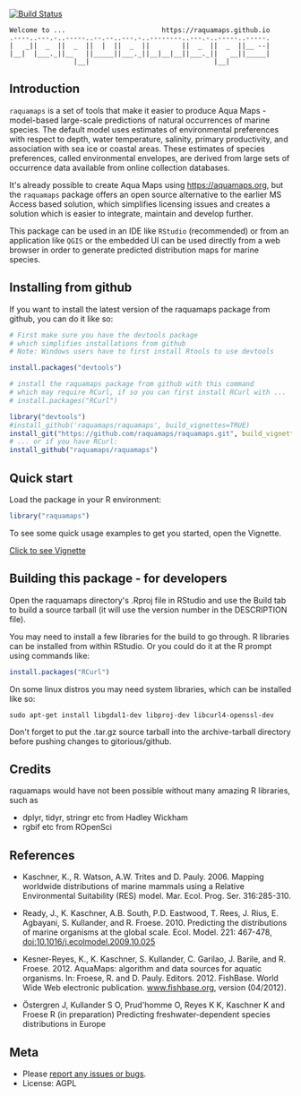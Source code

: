 [![Build Status](https://travis-ci.org/raquamaps/raquamaps.svg?branch=master)](https://travis-ci.org/raquamaps/raquamaps)

<!--

[![Coverage Status](https://coveralls.io/repos/raquamaps/raquamaps/badge.svg?branch=raquamaps)](https://coveralls.io/r/raquamaps/raquamaps.svg?branch=raquamaps)  

[![Downloads](http://cranlogs.r-pkg.org/badges/raquamaps](https://github.com/metacran/cranlogs.app)

-->
<!-- README.md is generated from README.Rmd. Please edit that file -->
``` console
Welcome to ...                        https://raquamaps.github.io
.----..---.-..-----..--.--..---.-..--------..---.-..-----..-----.
|   _||  _  ||  _  ||  |  ||  _  ||        ||  _  ||  _  ||__ --|
|__|  |___._||__   ||_____||___._||__|__|__||___._||   __||_____|
                |__|                               |__|          
```

Introduction
------------

`raquamaps` is a set of tools that make it easier to produce Aqua Maps - model-based large-scale predictions of natural occurrences of marine species. The default model uses estimates of environmental preferences with respect to depth, water temperature, salinity, primary productivity, and association with sea ice or coastal areas. These estimates of species preferences, called environmental envelopes, are derived from large sets of occurrence data available from online collection databases.

It's already possible to create Aqua Maps using <https://aquamaps.org>, but the `raquamaps` package offers an open source alternative to the earlier MS Access based solution, which simplifies licensing issues and creates a solution which is easier to integrate, maintain and develop further.

This package can be used in an IDE like `RStudio` (recommended) or from an application like `QGIS` or the embedded UI can be used directly from a web browser in order to generate predicted distribution maps for marine species.

Installing from github
----------------------

If you want to install the latest version of the raquamaps package from github, you can do it like so:

``` r
# First make sure you have the devtools package
# which simplifies installations from github
# Note: Windows users have to first install Rtools to use devtools

install.packages("devtools") 

# install the raquamaps package from github with this command
# which may require RCurl, if so you can first install RCurl with ...
# install.packages("RCurl")

library("devtools")
#install_github('raquamaps/raquamaps', build_vignettes=TRUE) 
install_git("https://github.com/raquamaps/raquamaps.git", build_vignettes=TRUE)
# ... or if you have RCurl:
install_github("raquamaps/raquamaps")  
```

Quick start
-----------

Load the package in your R environment:

``` r
library("raquamaps")
```

To see some quick usage examples to get you started, open the Vignette.

[Click to see Vignette](https://raquamaps.github.io/raquamaps-intro.html)

Building this package - for developers
--------------------------------------

Open the raquamaps directory's .Rproj file in RStudio and use the Build tab to build a source tarball (it will use the version number in the DESCRIPTION file).

You may need to install a few libraries for the build to go through. R libraries can be installed from within RStudio. Or you could do it at the R prompt using commands like:

``` r
install.packages("RCurl")  
```

On some linux distros you may need system libraries, which can be installed like so:

``` console
sudo apt-get install libgdal1-dev libproj-dev libcurl4-openssl-dev
```

Don't forget to put the .tar.gz source tarball into the archive-tarball directory before pushing changes to gitorious/github.

Credits
-------

raquamaps would have not been possible without many amazing R libraries, such as

-   dplyr, tidyr, stringr etc from Hadley Wickham
-   rgbif etc from ROpenSci

References
----------

-   Kaschner, K., R. Watson, A.W. Trites and D. Pauly. 2006. Mapping worldwide distributions of marine mammals using a Relative Environmental Suitability (RES) model. Mar. Ecol. Prog. Ser. 316:285-310.

-   Ready, J., K. Kaschner, A.B. South, P.D. Eastwood, T. Rees, J. Rius, E. Agbayani, S. Kullander, and R. Froese. 2010. Predicting the distributions of marine organisms at the global scale. Ecol. Model. 221: 467-478, <doi:10.1016/j.ecolmodel.2009.10.025>

-   Kesner-Reyes, K., K. Kaschner, S. Kullander, C. Garilao, J. Barile, and R. Froese. 2012. AquaMaps: algorithm and data sources for aquatic organisms. In: Froese, R. and D. Pauly. Editors. 2012. FishBase. World Wide Web electronic publication. www.fishbase.org, version (04/2012).

-   Östergren J, Kullander S O, Prud'homme O, Reyes K K, Kaschner K and Froese R (in preparation) Predicting freshwater-dependent species distributions in Europe

Meta
----

-   Please [report any issues or bugs](https://github.com/mskyttner/swedishbirdtrends/issues).
-   License: AGPL
